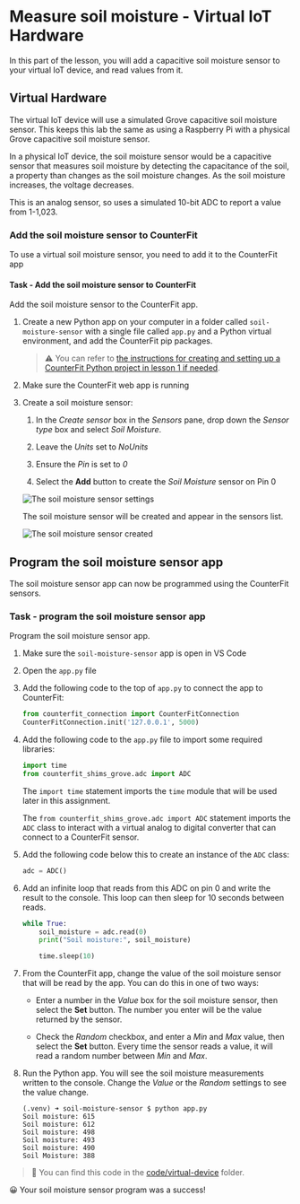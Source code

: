 # Measure soil moisture - Virtual IoT Hardware

In this part of the lesson, you will add a capacitive soil moisture sensor to your virtual IoT device, and read values from it.

## Virtual Hardware

The virtual IoT device will use a simulated Grove capacitive soil moisture sensor. This keeps this lab the same as using a Raspberry Pi with a physical Grove capacitive soil moisture sensor.

In a physical IoT device, the soil moisture sensor would be a capacitive sensor that measures soil moisture by detecting the capacitance of the soil, a property than changes as the soil moisture changes. As the soil moisture increases, the voltage decreases.

This is an analog sensor, so uses a simulated 10-bit ADC to report a value from 1-1,023.

### Add the soil moisture sensor to CounterFit

To use a virtual soil moisture sensor, you need to add it to the CounterFit app

#### Task - Add the soil moisture sensor to CounterFit

Add the soil moisture sensor to the CounterFit app.

1. Create a new Python app on your computer in a folder called `soil-moisture-sensor` with a single file called `app.py` and a Python virtual environment, and add the CounterFit pip packages.

    > ⚠️ You can refer to [the instructions for creating and setting up a CounterFit Python project in lesson 1 if needed](../../../1-getting-started/lessons/1-introduction-to-iot/virtual-device.md).

1. Make sure the CounterFit web app is running

1. Create a soil moisture sensor:

    1. In the *Create sensor* box in the *Sensors* pane, drop down the *Sensor type* box and select *Soil Moisture*.

    1. Leave the *Units* set to *NoUnits*

    1. Ensure the *Pin* is set to *0*

    1. Select the **Add** button to create the *Soil Moisture* sensor on Pin 0

    ![The soil moisture sensor settings](../../../images/counterfit-create-soil-moisture-sensor.png)

    The soil moisture sensor will be created and appear in the sensors list.

    ![The soil moisture sensor created](../../../images/counterfit-soil-moisture-sensor.png)

## Program the soil moisture sensor app

The soil moisture sensor app can now be programmed using the CounterFit sensors.

### Task - program the soil moisture sensor app

Program the soil moisture sensor app.

1. Make sure the `soil-moisture-sensor` app is open in VS Code

1. Open the `app.py` file

1. Add the following code to the top of `app.py` to connect the app to CounterFit:

    ```python
    from counterfit_connection import CounterFitConnection
    CounterFitConnection.init('127.0.0.1', 5000)
    ```

1. Add the following code to the `app.py` file to import some required libraries:

    ```python
    import time
    from counterfit_shims_grove.adc import ADC
    ```

    The `import time` statement imports the `time` module that will be used later in this assignment.

    The `from counterfit_shims_grove.adc import ADC` statement imports the `ADC` class to interact with a virtual analog to digital converter that can connect to a CounterFit sensor.

1. Add the following code below this to create an instance of the `ADC` class:

    ```python
    adc = ADC()
    ```

1. Add an infinite loop that reads from this ADC on pin 0 and write the result to the console. This loop can then sleep for 10 seconds between reads.

    ```python
    while True:
        soil_moisture = adc.read(0)
        print("Soil moisture:", soil_moisture)
    
        time.sleep(10)
    ```

1. From the CounterFit app, change the value of the soil moisture sensor that will be read by the app. You can do this in one of two ways:

    * Enter a number in the *Value* box for the soil moisture sensor, then select the **Set** button. The number you enter will be the value returned by the sensor.

    * Check the *Random* checkbox, and enter a *Min* and *Max* value, then select the **Set** button. Every time the sensor reads a value, it will read a random number between *Min* and *Max*.

1. Run the Python app. You will see the soil moisture measurements written to the console. Change the *Value* or the *Random* settings to see the value change.

    ```output
    (.venv) ➜ soil-moisture-sensor $ python app.py 
    Soil moisture: 615
    Soil moisture: 612
    Soil moisture: 498
    Soil moisture: 493
    Soil moisture: 490
    Soil Moisture: 388
    ```

> 💁 You can find this code in the [code/virtual-device](code/virtual-device) folder.

😀 Your soil moisture sensor program was a success!

